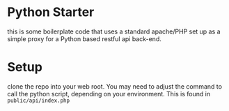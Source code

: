 
# Python Starter

this is some boilerplate code that uses a standard apache/PHP set up as a simple proxy for a Python based restful api back-end.

# Setup

clone the repo into your web root. You may need to adjust the command to call the python script, depending on your environment. This is found in `public/api/index.php`